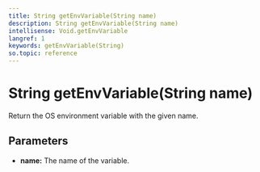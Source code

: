 ```yaml
---
title: String getEnvVariable(String name)
description: String getEnvVariable(String name)
intellisense: Void.getEnvVariable
langref: 1
keywords: getEnvVariable(String)
so.topic: reference
---
```


# String getEnvVariable(String name)

Return the OS environment variable with the given name.

## Parameters

* **name:** The name of the variable.
